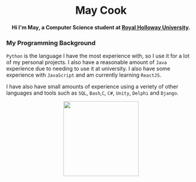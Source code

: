 <div id=header align=center >
            <h1 text-color=red>May Cook</h1>


#### Hi I'm May, a Computer Science student at [Royal Holloway University](https://www.royalholloway.ac.uk/).
</div>

### My Programming Background
`Python` is the language I have the most experience with, so I use it for a lot of my personal projects. I also have a reasonable amount of `Java` experience due to needing to use it at university. I also have some experience with `JavaScript` and am currently learning `ReactJS`.

I have also have small amounts of experience using a veriety of other languages and tools such as `SQL`, `Bash`,`C`, `C#`, `Unity`, `Delphi` and `Django`. 

<div id=stats-card align=center> 
<a href="https://github.com/anuraghazra/github-readme-stats">
  <img height=200 align="center" src="https://github-readme-stats.vercel.app/api?username=May-Cook&theme=jolly" />
</a>
</div>
